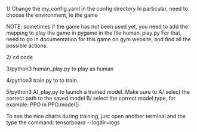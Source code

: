 


1/ Change the my_config.yaml in the config directory
In particular, need to choose the environment, ie the game

NOTE: sometimes if the game has not been used yet, you need to 
add the mapping to play the game in pygame in the file human_play.py
For that, need to go in documentation for this game on gym website, and find all the possible actions. 

2/ cd code

3/python3 human_play.py to play as human


4/python3 train.py to to train.

5/python3 AI_play.py to launch a trained model.
Make sure to 
A/ select the correct path to the saved model
B/ select the correct model type, 
	for example: PPO in  PPO.model()


To see the nice charts during training, just open another terminal and the type the command:
tensorboard --logdir=logs
